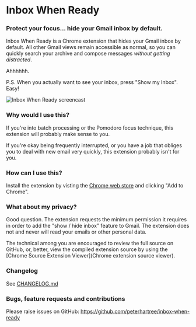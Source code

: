 # Inbox When Ready

### Protect your focus... hide your Gmail inbox by default.

Inbox When Ready is a Chrome extension that hides your Gmail inbox by default. All other Gmail views remain accessible as normal, so you can quickly search your archive and compose messages *without getting distracted*.

Ahhhhhh.

P.S.  When you actually want to see your inbox, press "Show my Inbox". Easy!

![Inbox When Ready screencast](https://inboxwhenready.org/images/screencast.gif)

### Why would I use this?

If you're into batch processing or the Pomodoro focus technique, this extension will probably make sense to you.

If you're okay being frequently interrupted, or you have a job that obliges you to deal with new email very quickly, this extension probably isn't for you.

### How can I use this?

Install the extension by visting the [Chrome web store](https://chrome.google.com/webstore/detail/inbox-when-ready/cdedhgmbfjhobfnphaoihdfmnjidcpim?hl=en&gl=001) and clicking "Add to Chrome".

### What about my privacy?

Good question. The extension requests the minimum permission it requires in order to add the "show / hide inbox" feature to Gmail. The extension does not and never will read your emails or other personal data.

The technical among you are encouraged to review the full source on GitHub, or, better, view the compiled extension source by using the [Chrome Source Extension Viewer](Chrome extension source viewer).

### Changelog

See [CHANGELOG.md](CHANGELOG.md)

### Bugs, feature requests and contributions

Please raise issues on GitHub:
https://github.com/peterhartree/inbox-when-ready